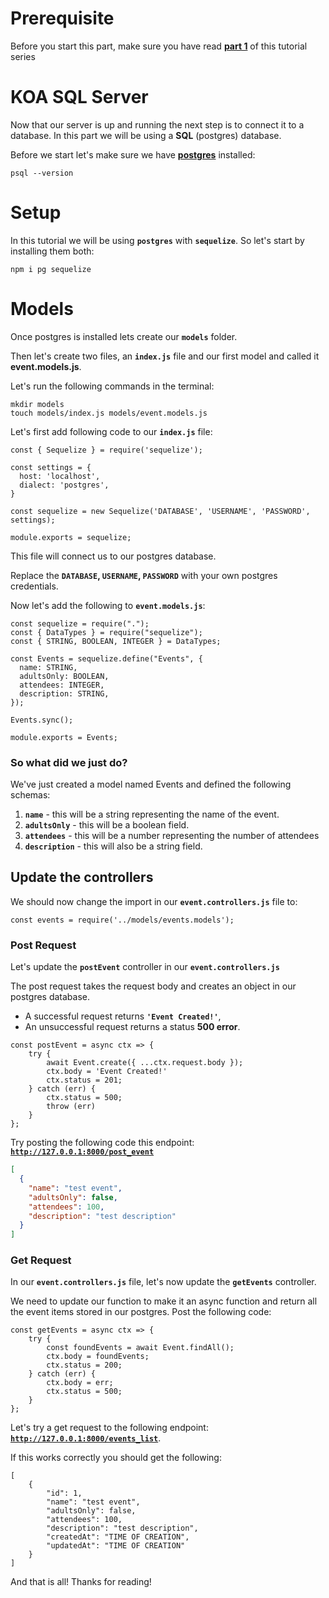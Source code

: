# Prerequisite

Before you start this part, make sure you have read [**part 1**](https://github.com/tutorial-point/koa-server-tutorial) of this tutorial series

# KOA SQL Server

Now that our server is up and running the next step is to connect it to a database. In this part we will be using a **SQL** (postgres) database.

Before we start let's make sure we have [**postgres**](https://postgresapp.com/downloads.html) installed:

```
psql --version
```

# Setup

In this tutorial we will be using **`postgres`** with **`sequelize`**. So let's start by installing them both:

```
npm i pg sequelize
```

# Models

Once postgres is installed lets create our **`models`** folder.

Then let's create two files, an **`index.js`** file and our first model and called it **event.models.js**.

Let's run the following commands in the terminal:

```
mkdir models
touch models/index.js models/event.models.js
```

Let's first add following code to our **`index.js`** file:

```
const { Sequelize } = require('sequelize');

const settings = {
  host: 'localhost',
  dialect: 'postgres',
}

const sequelize = new Sequelize('DATABASE', 'USERNAME', 'PASSWORD', settings);

module.exports = sequelize;
```

This file will connect us to our postgres database.

Replace the **`DATABASE`, `USERNAME`, `PASSWORD`** with your own postgres credentials.

Now let's add the following to **`event.models.js`**:

```
const sequelize = require(".");
const { DataTypes } = require("sequelize");
const { STRING, BOOLEAN, INTEGER } = DataTypes;

const Events = sequelize.define("Events", {
  name: STRING,
  adultsOnly: BOOLEAN,
  attendees: INTEGER,
  description: STRING,
});

Events.sync();

module.exports = Events;
```

### So what did we just do?

We've just created a model named Events and defined the following schemas:

1. **`name`** - this will be a string representing the name of the event.
2. **`adultsOnly`** - this will be a boolean field.
3. **`attendees`** - this will be a number representing the number of attendees
4. **`description`** - this will also be a string field.

## Update the controllers

We should now change the import in our **`event.controllers.js`** file to:

```
const events = require('../models/events.models');
```

### Post Request

Let's update the **`postEvent`** controller in our **`event.controllers.js`**

The post request takes the request body and creates an object in our postgres database.

- A successful request returns **`'Event Created!'`**,
- An unsuccessful request returns a status **500 error**.

```
const postEvent = async ctx => {
    try {
        await Event.create({ ...ctx.request.body });
        ctx.body = 'Event Created!'
        ctx.status = 201;
    } catch (err) {
        ctx.status = 500;
        throw (err)
    }
};
```

Try posting the following code this endpoint: [**`http://127.0.0.1:8000/post_event`**](http://127.0.0.1:8000/post_event)

```json
[
  {
    "name": "test event",
    "adultsOnly": false,
    "attendees": 100,
    "description": "test description"
  }
]
```

### Get Request

In our **`event.controllers.js`** file, let's now update the **`getEvents`** controller.

We need to update our function to make it an async function and return all the event items stored in our postgres. Post the following code:

```
const getEvents = async ctx => {
    try {
        const foundEvents = await Event.findAll();
        ctx.body = foundEvents;
        ctx.status = 200;
    } catch (err) {
        ctx.body = err;
        ctx.status = 500;
    }
};
```

Let's try a get request to the following endpoint: [**`http://127.0.0.1:8000/events_list`**](http://127.0.0.1:8000/events_list).

If this works correctly you should get the following:

```
[
    {
        "id": 1,
        "name": "test event",
        "adultsOnly": false,
        "attendees": 100,
        "description": "test description",
        "createdAt": "TIME OF CREATION",
        "updatedAt": "TIME OF CREATION"
    }
]
```

And that is all! Thanks for reading!
